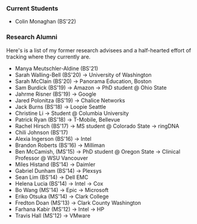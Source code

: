 ### Current Students

- Colin Monaghan (BS'22)

### Research Alumni

Here's is a list of my former research advisees and a half-hearted effort of tracking where they currently are.

- Manya Meutschler-Aldine (BS'21)
- Sarah Walling-Bell (BS'20) → University of Washington
- Sarah McClain (BS'20) → Panorama Education, Boston
- Sam Burdick (BS'19) → Amazon → PhD student @ Ohio State
- Jahrme Risner (BS'19) → Google
- Jared Polonitza (BS'19) → Chalice Networks
- Jack Burns (BS'18) → Loopie Seattle
- Christine Li → Student @ Columbia University
- Patrick Ryan (BS'18) → T-Mobile, Bellevue
- Rachel Hirsch (BS'17) → MS student @ Colorado State → ringDNA
- Chili Johnson (BS'17)
- Alexia Ingerson (BS'16) → Intel
- Brandon Roberts (BS'16) → Milliman
- Ben McCamish, (MS'15) → PhD student @ Oregon State → Clinical Professor @ WSU Vancouver
- Miles Histand (BS'14) → Daimler
- Gabriel Dunham (BS'14) → Plexsys
- Sean Lim (BS'14) → Dell EMC
- Helena Lucia (BS'14) → Intel → Cox
- Bo Wang (MS'14) → Epic → Microsoft
- Eriko Otsuka (MS'14) → Clark College
- Fredton Doan (MS'13) → Clark County Washington
- Farhana Kabir (MS'12) → Intel → HP
- Travis Hall (MS'12) → VMware
